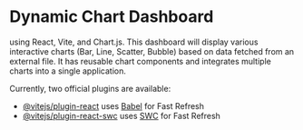 # Dynamic Chart Dashboard 
using React, Vite, and Chart.js. This dashboard will display various interactive charts (Bar, Line, Scatter, Bubble) based on data fetched from an external file. It has reusable chart components and integrates multiple charts into a single application.

Currently, two official plugins are available:

- [@vitejs/plugin-react](https://github.com/vitejs/vite-plugin-react/blob/main/packages/plugin-react/README.md) uses [Babel](https://babeljs.io/) for Fast Refresh
- [@vitejs/plugin-react-swc](https://github.com/vitejs/vite-plugin-react-swc) uses [SWC](https://swc.rs/) for Fast Refresh
